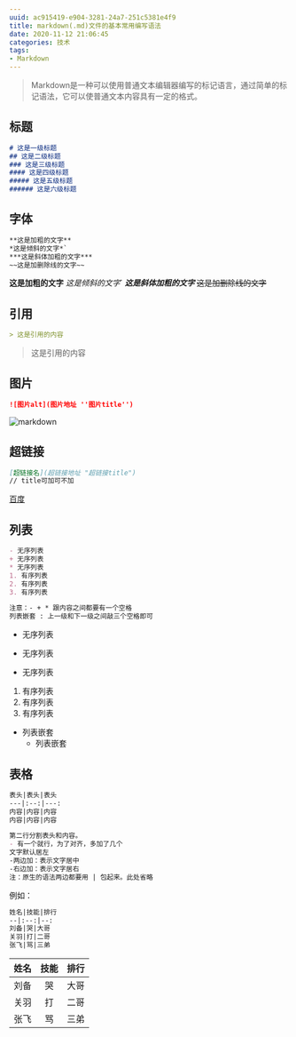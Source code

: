```yaml
---
uuid: ac915419-e904-3281-24a7-251c5381e4f9
title: markdown(.md)文件的基本常用编写语法
date: 2020-11-12 21:06:45
categories: 技术
tags: 
- Markdown
---
```

> Markdown是一种可以使用普通文本编辑器编写的标记语言，通过简单的标记语法，它可以使普通文本内容具有一定的格式。


## 标题
``` markdown
# 这是一级标题
## 这是二级标题
### 这是三级标题
#### 这是四级标题
##### 这是五级标题
###### 这是六级标题
```
## 字体
``` markdown
**这是加粗的文字**
*这是倾斜的文字*`
***这是斜体加粗的文字***
~~这是加删除线的文字~~
```
**这是加粗的文字**
*这是倾斜的文字*`
***这是斜体加粗的文字***
~~这是加删除线的文字~~

## 引用
``` markdown
> 这是引用的内容
```
> 这是引用的内容

## 图片
``` markdown
![图片alt](图片地址 ''图片title'')
```
![markdown](markdown.png)

## 超链接
``` markdown
[超链接名](超链接地址 "超链接title")
// title可加可不加
```
[百度](https://baidu.com)

## 列表
``` markdown
- 无序列表
+ 无序列表
* 无序列表
1. 有序列表
2. 有序列表
3. 有序列表

注意：- + * 跟内容之间都要有一个空格
列表嵌套 : 上一级和下一级之间敲三个空格即可
```
- 无序列表
+ 无序列表
* 无序列表
1. 有序列表
2. 有序列表
3. 有序列表
- 列表嵌套
   - 列表嵌套

## 表格
``` markdown
表头|表头|表头
---|:--:|---:
内容|内容|内容
内容|内容|内容

第二行分割表头和内容。
- 有一个就行，为了对齐，多加了几个
文字默认居左
-两边加：表示文字居中
-右边加：表示文字居右
注：原生的语法两边都要用 | 包起来。此处省略
```
例如：
``` markdown 
姓名|技能|排行
--|:--:|--:
刘备|哭|大哥
关羽|打|二哥
张飞|骂|三弟
```
姓名|技能|排行
--|:--:|--:
刘备|哭|大哥
关羽|打|二哥
张飞|骂|三弟
